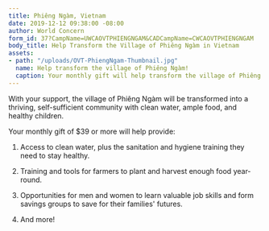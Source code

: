 ```yaml
---
title: Phiêng Ngàm, Vietnam
date: 2019-12-12 09:38:00 -08:00
author: World Concern
form_id: 37?CampName=UWCAOVTPHIENGNGAM&CADCampName=CWCAOVTPHIENGNGAM
body_title: Help Transform the Village of Phiêng Ngàm in Vietnam
assets:
- path: "/uploads/OVT-PhiengNgam-Thumbnail.jpg"
  name: Help transform the village of Phiêng Ngàm!
  caption: Your monthly gift will help transform the village of Phiêng Ngàm!
---
```


With your support, the village of Phiêng Ngàm will be transformed into a thriving, self-sufficient community with clean water, ample food, and healthy children.

Your monthly gift of $39 or more will help provide:

1. Access to clean water, plus the sanitation and hygiene training they need to stay healthy.

2. Training and tools for farmers to plant and harvest enough food year-round.

3. Opportunities for men and women to learn valuable job skills and form savings groups to save for their families' futures. 

4. And more!
